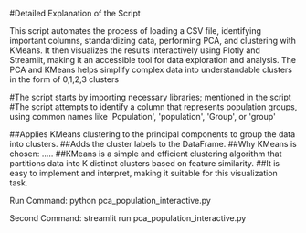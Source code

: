 #Detailed Explanation of the Script

This script automates the process of loading a CSV file, identifying important columns, standardizing data, performing PCA, and clustering with KMeans. 
It then visualizes the results interactively using Plotly and Streamlit, making it an accessible tool for data exploration and analysis. 
The  PCA and KMeans helps simplify complex data into understandable clusters in the form of 0,1,2,3 clusters

#The script starts by importing necessary libraries; mentioned in the script
#The script attempts to identify a column that represents population groups, using common names like 'Population', 'population', 'Group', or 'group'

##Applies KMeans clustering to the principal components to group the data into clusters.
##Adds the cluster labels to the DataFrame.
##Why KMeans is chosen:
.....
##KMeans is a simple and efficient clustering algorithm that partitions data into K distinct clusters based on feature similarity.
##It is easy to implement and interpret, making it suitable for this visualization task.

Run Command:
python pca_population_interactive.py

Second Command:
streamlit run pca_population_interactive.py
